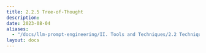 ```yaml
---
title: 2.2.5 Tree-of-Thought
description: 
date: 2023-08-04
aliases:
  - "/docs/llm-prompt-engineering/II. Tools and Techniques/2.2 Techniques/2.2.5 Tree-of-Thought/"
layout: docs
---
```



